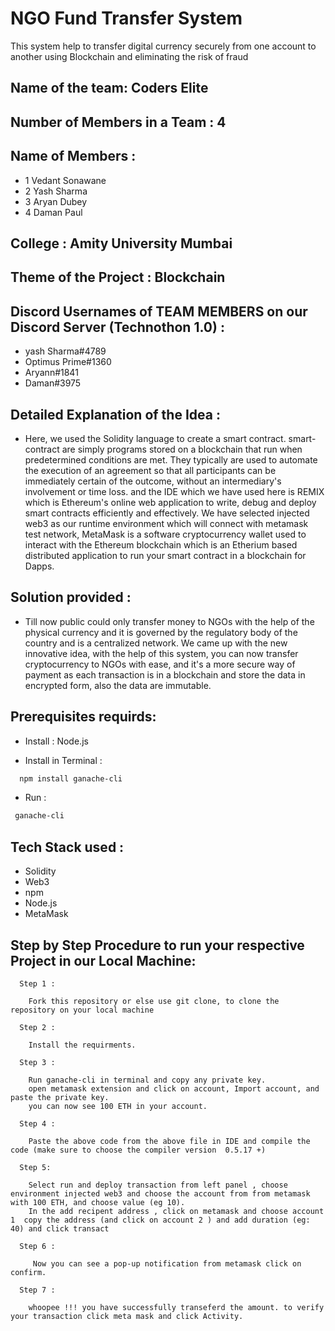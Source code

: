 
# NGO Fund Transfer System
This system help to transfer digital currency securely from one account to another using Blockchain and eliminating the risk of fraud
## Name of the team: Coders Elite
## Number of Members in a Team : 4
## Name of Members : 
* 1 Vedant Sonawane
* 2 Yash Sharma
* 3 Aryan Dubey
* 4 Daman Paul

## College : Amity University Mumbai

## Theme of the Project : Blockchain

## Discord Usernames of TEAM MEMBERS on our Discord Server (Technothon 1.0) :
* yash Sharma#4789
* Optimus Prime#1360
* Aryann#1841
* Daman#3975
## Detailed Explanation of the Idea : 
* Here, we used the Solidity language to create a smart contract. smart-contract are simply programs stored on a blockchain that run when predetermined conditions are met. They typically are used to automate the execution of an agreement so that all participants can be immediately certain of the outcome, without an intermediary's involvement or time loss. and the IDE which we have used here is REMIX which is Ethereum's online web application to write, debug and deploy smart contracts efficiently and effectively. We have selected injected web3 as our runtime environment which will connect with metamask test network, MetaMask is a software cryptocurrency wallet used to interact with the Ethereum blockchain which is an Etherium based distributed application to run your smart contract in a blockchain for Dapps.
## Solution provided : 
* Till now public could only transfer money to NGOs with the help of the physical currency and it is governed by the regulatory body of the country and is a centralized network. We came up with the new innovative idea, with the help of this system, you can now transfer cryptocurrency to NGOs with ease, and it's a more secure way of payment as each transaction is in a blockchain and store the data in encrypted form, also the data are immutable.
## Prerequisites requirds: 
* Install : Node.js 

* Install in Terminal :
```bash
  npm install ganache-cli
```
* Run :
 ```bash
  ganache-cli
```
## Tech Stack used : 
* Solidity
* Web3
* npm
* Node.js
* MetaMask

## Step by Step Procedure to run your respective Project in our Local Machine:

      Step 1 :
    
        Fork this repository or else use git clone, to clone the repository on your local machine
    
      Step 2 :
    
        Install the requirments.
    
      Step 3 :
    
        Run ganache-cli in terminal and copy any private key.
        open metamask extension and click on account, Import account, and paste the private key.
        you can now see 100 ETH in your account.
    
      Step 4 :

        Paste the above code from the above file in IDE and compile the code (make sure to choose the compiler version  0.5.17 +) 

      Step 5:

        Select run and deploy transaction from left panel , choose environment injected web3 and choose the account from from metamask with 100 ETH, and choose value (eg 10).
        In the add recipent address , click on metamask and choose account 1  copy the address (and click on account 2 ) and add duration (eg: 40) and click transact

      Step 6 :

         Now you can see a pop-up notification from metamask click on confirm.

      Step 7 :

        whoopee !!! you have successfully transeferd the amount. to verify your transaction click meta mask and click Activity.

